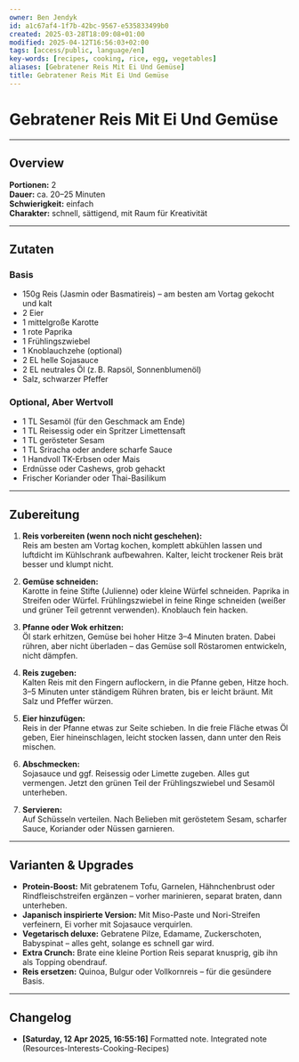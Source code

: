 ```yaml
---
owner: Ben Jendyk
id: a1c67af4-1f7b-42bc-9567-e535833499b0
created: 2025-03-28T18:09:08+01:00
modified: 2025-04-12T16:56:03+02:00
tags: [access/public, language/en]
key-words: [recipes, cooking, rice, egg, vegetables]
aliases: [Gebratener Reis Mit Ei Und Gemüse]
title: Gebratener Reis Mit Ei Und Gemüse
---
```


# Gebratener Reis Mit Ei Und Gemüse

---

## Overview

**Portionen:** 2  
**Dauer:** ca. 20–25 Minuten  
**Schwierigkeit:** einfach  
**Charakter:** schnell, sättigend, mit Raum für Kreativität  

---

## Zutaten

### Basis

- 150g Reis (Jasmin oder Basmatireis) – am besten am Vortag gekocht und kalt  
- 2 Eier  
- 1 mittelgroße Karotte  
- 1 rote Paprika  
- 1 Frühlingszwiebel  
- 1 Knoblauchzehe (optional)  
- 2 EL helle Sojasauce  
- 2 EL neutrales Öl (z. B. Rapsöl, Sonnenblumenöl)  
- Salz, schwarzer Pfeffer  

### Optional, Aber Wertvoll

- 1 TL Sesamöl (für den Geschmack am Ende)  
- 1 TL Reisessig oder ein Spritzer Limettensaft  
- 1 TL gerösteter Sesam  
- 1 TL Sriracha oder andere scharfe Sauce  
- 1 Handvoll TK-Erbsen oder Mais  
- Erdnüsse oder Cashews, grob gehackt  
- Frischer Koriander oder Thai-Basilikum  

---

## Zubereitung

1. **Reis vorbereiten (wenn noch nicht geschehen):**  
	Reis am besten am Vortag kochen, komplett abkühlen lassen und luftdicht im Kühlschrank aufbewahren. Kalter, leicht trockener Reis brät besser und klumpt nicht.

2. **Gemüse schneiden:**  
	Karotte in feine Stifte (Julienne) oder kleine Würfel schneiden. Paprika in Streifen oder Würfel. Frühlingszwiebel in feine Ringe schneiden (weißer und grüner Teil getrennt verwenden). Knoblauch fein hacken.

3. **Pfanne oder Wok erhitzen:**  
	Öl stark erhitzen, Gemüse bei hoher Hitze 3–4 Minuten braten. Dabei rühren, aber nicht überladen – das Gemüse soll Röstaromen entwickeln, nicht dämpfen.

4. **Reis zugeben:**  
	Kalten Reis mit den Fingern auflockern, in die Pfanne geben, Hitze hoch. 3–5 Minuten unter ständigem Rühren braten, bis er leicht bräunt. Mit Salz und Pfeffer würzen.

5. **Eier hinzufügen:**  
	Reis in der Pfanne etwas zur Seite schieben. In die freie Fläche etwas Öl geben, Eier hineinschlagen, leicht stocken lassen, dann unter den Reis mischen.

6. **Abschmecken:**  
	Sojasauce und ggf. Reisessig oder Limette zugeben. Alles gut vermengen. Jetzt den grünen Teil der Frühlingszwiebel und Sesamöl unterheben.

7. **Servieren:**  
	Auf Schüsseln verteilen. Nach Belieben mit geröstetem Sesam, scharfer Sauce, Koriander oder Nüssen garnieren.

---

## Varianten & Upgrades

- **Protein-Boost:** Mit gebratenem Tofu, Garnelen, Hähnchenbrust oder Rindfleischstreifen ergänzen – vorher marinieren, separat braten, dann unterheben.  
- **Japanisch inspirierte Version:** Mit Miso-Paste und Nori-Streifen verfeinern, Ei vorher mit Sojasauce verquirlen.  
- **Vegetarisch deluxe:** Gebratene Pilze, Edamame, Zuckerschoten, Babyspinat – alles geht, solange es schnell gar wird.  
- **Extra Crunch:** Brate eine kleine Portion Reis separat knusprig, gib ihn als Topping obendrauf.  
- **Reis ersetzen:** Quinoa, Bulgur oder Vollkornreis – für die gesündere Basis.

---

## Changelog

- **[Saturday, 12 Apr 2025, 16:55:16]** Formatted note. Integrated note (Resources-Interests-Cooking-Recipes)
